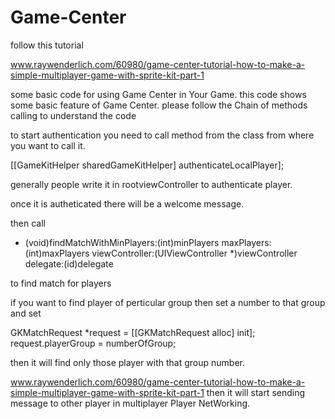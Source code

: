 # Game-Center
follow this tutorial

www.raywenderlich.com/60980/game-center-tutorial-how-to-make-a-simple-multiplayer-game-with-sprite-kit-part-1


some basic code for using Game Center in Your Game.
this code shows some basic feature of Game Center.
please follow the Chain of methods calling to understand the code 

to  start authentication you need to call method from the class from where you want to call it.

[[GameKitHelper sharedGameKitHelper] authenticateLocalPlayer];

generally people write it in rootviewController to authenticate player.

once it is autheticated there will be a welcome message.

then call 
- (void)findMatchWithMinPlayers:(int)minPlayers maxPlayers:(int)maxPlayers
                 viewController:(UIViewController *)viewController
                       delegate:(id<GameKitHelperDelegate>)delegate 

to find match for players

if you want to find player of perticular group then set a number to that group and set

GKMatchRequest *request = [[GKMatchRequest alloc] init];
    request.playerGroup = numberOfGroup;
    
then it will find only those player with that group number.

www.raywenderlich.com/60980/game-center-tutorial-how-to-make-a-simple-multiplayer-game-with-sprite-kit-part-1
then it will start sending message to other player in multiplayer Player NetWorking.



     
     
